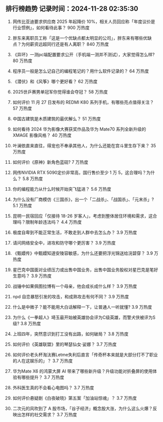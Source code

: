 
## 排行榜趋势 记录时间：2024-11-28 02:35:30
  
  1. 网传比亚迪要求供应商 2025 年起降价 10%，相关人员回应称「年度议价是行业惯例」，如何看待此事？ 900 万热度
    
  2. 胖东来离职员工称「这是一个优缺点都太明显的公司」，胖东来有哪些优缺点？为何薪资远超同行还是有人离职？ 840 万热度
    
  3. 《异环》一测pc端配置要求公开（手机端一测并不测试），大家觉得怎么样? 80 万热度
    
  4. 程序员一般是怎么记自己的编程笔记的？用什么软件记录的？ 64 万热度
    
  5. 《潜伏》和《风筝》哪个更好看？ 62 万热度
    
  6. 2025世乒赛男单冠军你觉得谁会夺冠？ 58 万热度
    
  7. 如何评价 11 月 27 日发布的 REDMI K80 系列手机，有哪些亮点值得关注？ 57 万热度
    
  8. 中国古建筑是木质建筑的最优解么？ 51 万热度
    
  9. 如何看待 2024 华为影像大赛获奖作品及华为 Mate70 系列全新升级的 XMAGE 影像风格？ 40 万热度
    
  10. 叶澜依直来直往，得宠也不奉承其他人，为什么还能在宫斗里生存下来？ 35 万热度
    
  11. 如何评价《原神》新角色蓝砚? 7 万热度
    
  12. 网传NVIDIA RTX 5090定价非常高，国行售价至少 1 万 5，这合理吗？为什么？ 5.8 万热度
    
  13. 你的编程能力从什么时候开始突飞猛进？ 5.6 万热度
    
  14. 为什么没有厂商模仿《三国杀》，出一个「二战杀」、「战国杀」、「元末杀」? 5.1 万热度
    
  15. 昆明一民宿回应「仅接待 18-26 岁客人」，考虑到整体居住环境和需求，这合理吗？限制年龄违法吗？ 4.4 万热度
    
  16. 极度自卑到不能正常生活，不敢走到人群中去怎么办？ 3.9 万热度
    
  17. 请问网络安全中，进攻和防守哪个更厉害？ 3.9 万热度
    
  18. 《甄嬛传》中甄嬛知道安陵容敏感，为什么还要把浮光锦送给浣碧穿？ 3.9 万热度
    
  19. 星巴克中国面对业绩压力或出售中国业务，出售中国业务股权对星巴克是笔好生意吗？ 3.9 万热度
    
  20. 战锤中如果佩图拉博有一个母亲，他会成长成什么样？ 3.9 万热度
    
  21. npd 自恋暴怒引发的攻击，和成熟攻击有何不同？ 3.9 万热度
    
  22. 什么是中微子？能不能用大白话解释一下，让普通人一听就懂? 3.9 万热度
    
  23. 为什么《一拳超人》埼玉最开始被英雄协会评为C级英雄，而警犬侠被评为S级? 3.8 万热度
    
  24. 上班四年，突然意识到打工没有出路，如何破局？ 3.8 万热度
    
  25. 如何评价《英雄联盟》里的琴瑟仙女·娑娜？ 3.7 万热度
    
  26. 如何评价老头杯淘汰赛Letme失利后直言「传奇杯本来就是大部分打不了职业的人在这娱乐的」？ 3.7 万热度
    
  27. 华为Mate X6 的鸿蒙大屏 AI 带来了哪些新升级？升级功能对折叠屏的使用体验有哪些提升？ 3.7 万热度
    
  28. 外科医生真的不会看心电图吗？ 3.7 万热度
    
  29. 如何评价悬疑剧《白夜破晓》第五案「加油站惊魂」？ 3.7 万热度
    
  30. 二次元的风吹到了 A 股市场，「谷子经济」概念股大涨，为什么这么火爆？反映出怎样的社交需求？ 3.7 万热度
    
